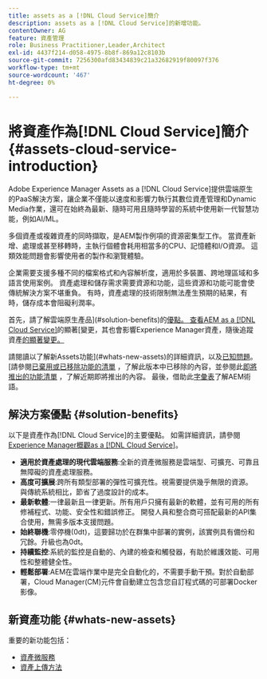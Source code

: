 ```yaml
---
title: assets as a [!DNL Cloud Service]簡介
description: assets as a [!DNL Cloud Service]的新增功能。
contentOwner: AG
feature: 資產管理
role: Business Practitioner,Leader,Architect
exl-id: 4437f214-d058-4975-8b8f-869a12c8103b
source-git-commit: 7256300afd83434839c21a32682919f80097f376
workflow-type: tm+mt
source-wordcount: '467'
ht-degree: 0%

---
```


# 將資產作為[!DNL Cloud Service]簡介 {#assets-cloud-service-introduction}

<!-- Need review information from gklebus -->

Adobe Experience Manager Assets as a [!DNL Cloud Service]提供雲端原生的PaaS解決方案，讓企業不僅能以速度和影響力執行其數位資產管理和Dynamic Media作業，還可在始終為最新、隨時可用且隨時學習的系統中使用新一代智慧功能，例如AI/ML。

多個資產或複雜資產的同時擷取，是AEM製作例項的資源密集型工作。 當資產新增、處理或甚至移轉時，主執行個體會耗用相當多的CPU、記憶體和I/O資源。 這類效能問題會影響使用者的製作和瀏覽體驗。

企業需要支援多種不同的檔案格式和內容解析度，適用於多裝置、跨地理區域和多語言使用案例。 資產處理和儲存需求需要資源和功能，這些資源和功能可能會使傳統解決方案不堪重負。 有時，資產處理的技術限制無法產生預期的結果，有時，儲存成本會阻礙利潤率。

首先，請了解雲端原生產品](#solution-benefits)的[優點。 查看AEM as a [!DNL Cloud Service]](/help/release-notes/aem-cloud-changes.md)的顯著[變更，其也會影響Experience Manager資產，隨後追蹤資產[的顯著變更。](/help/assets/assets-cloud-changes.md)

請閱讀以了解新Assets功能](#whats-new-assets)的詳細資訊，以及[已知問題](/help/release-notes/known-issues.md)。 [請參閱[已棄用或已移除功能的清單](/help/release-notes/deprecated-removed-features.md) ，了解此版本中已移除的內容，並參閱此[即將推出的功能清單](/help/release-notes/known-issues.md#upcoming-assets-capabilities) ，了解近期即將推出的內容。 最後，借助此[字彙表](/help/overview/terminology.md)了解AEM術語。

## 解決方案優點 {#solution-benefits}

以下是資產作為[!DNL Cloud Service]的主要優點。 如需詳細資訊，請參閱[Experience Manager概觀as a [!DNL Cloud Service]](/help/overview/introduction.md)。

* **適用於資產處理的現代雲端服務**:全新的資產微服務是雲端型、可擴充、可靠且無障礙的資產處理服務。
* **高度可擴展**:跨所有類型部署的彈性可擴充性。視需要提供幾乎無限的資源。 與傳統系統相比，節省了過度設計的成本。
* **最新軟體**:一律最新且一律更新。所有用戶只擁有最新的軟體，並有可用的所有修補程式、功能、安全性和錯誤修正。 開發人員和整合商可搭配最新的API集合使用，無需多版本支援問題。
* **始終聯機**:零停機(0dt)，這要歸功於在群集中部署的實例，該實例具有備份和冗餘。升級也為0dt。
* **持續監控**:系統的監控是自動的、內建的檢查和觸發器，有助於維護效能、可用性和整體健全性。
* **輕鬆部署**:AEM在雲端作業中是完全自動化的，不需要手動干預。對於自動部署，Cloud Manager(CM)元件會自動建立包含您自訂程式碼的可部署Docker影像。

## 新資產功能 {#whats-new-assets}

重要的新功能包括：

* [資產微服務](/help/assets/asset-microservices-overview.md)
* [資產上傳方法](/help/assets/add-assets.md)
